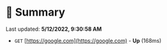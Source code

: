# 📖 Summary
Last updated: **5/12/2022, 9:30:58 AM**

- `GET` [https://google.com](https://google.com) - **Up** (168ms)
